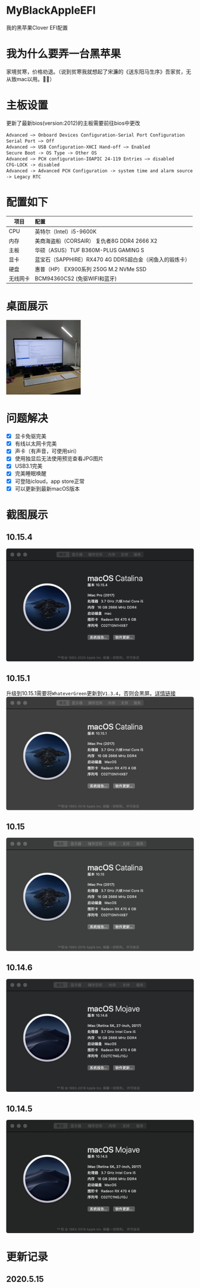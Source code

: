 # MyBlackAppleEFI
我的黑苹果Clover EFI配置

# 我为什么要弄一台黑苹果
家境贫寒，价格劝退。（说到贫寒我就想起了宋濂的《送东阳马生序》吾家贫，无从致mac以用。🌹🐔）

# 主板设置
更新了最新bios(version:2012)的主板需要前往bios中更改
```
Advanced —> Onboard Devices Configuration-Serial Port Configuration Serial Port —> Off
Advanced —> USB Configuration-XHCI Hand-off —> Enabled
Secure Boot -> OS Type -> Other OS
Advanced —> PCH configuration-IOAPIC 24-119 Entries —> disabled
CFG-LOCK -> disabled
Advanced -> Advanced PCH Configuration -> system time and alarm source -> Legacy RTC
```

# 配置如下

| 项目        | 配置   |
| --------   | :-----  |
| CPU        |英特尔（Intel）i5-9600K | 
|内存         |美商海盗船（CORSAIR） 复仇者8G DDR4 2666 X2|
| 主板        |华硕（ASUS）TUF B360M-PLUS GAMING S   | 
| 显卡        |蓝宝石（SAPPHIRE）RX470 4G DDR5超白金（闲鱼入的锻炼卡）    | 
| 硬盘        |惠普（HP） EX900系列 250G M.2 NVMe SSD    | 
|无线网卡      |BCM94360CS2 (免驱WIFI和蓝牙)|

# 桌面展示
<img src="screenshots/41589552231_.pic_hd.jpg" width="200" height="200" />

# 问题解决

- [x] 显卡免驱完美
- [x] 有线以太网卡完美
- [x] 声卡（有声音，可使用siri）
- [x] 使用独显后无法使用预览查看JPG图片
- [x] USB3.1完美
- [x] 完美睡眠唤醒
- [x] 可登陆icloud，app store正常
- [x] 可以更新到最新macOS版本

# 截图展示

## 10.15.4
![10.15.4](screenshots/WX20200515-221048.png)
## 10.15.1
升级到10.15.1需要将`WhateverGreen`更新到`V1.3.4`，否则会黑屏。[详情链接](https://osx.cx/whatevergreen-kext-amd.html)
![10.15.1](screenshots/WX20191119-222840.png)
## 10.15
![10.15](screenshots/WX20191119-220110.png)
## 10.14.6
![10.14.6](screenshots/WX20190724-220055.png)
## 10.14.5
![10.14.5](screenshots/WX20190724-214915.png)

# 更新记录
## 2020.5.15

